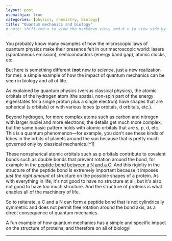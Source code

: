 ```yaml
---
layout: post
usemathjax: true
categories: [physics, chemistry, biology]
title: "Quantum mechanics and biology"
# note: shift-cmd-v to view the markdown view; cmd-k v to view side-by-side, then can do 'toggle preview locking' command in the 3 dots in the preview tab
---
```


You probably know many examples of how the microscopic laws of quantum physics make their presence felt in our macroscopic world: lasers (spontaneous emission), semiconductors (energy band gap), atomic clocks, etc.

But here is something different (**not** new to _science_, just a new realization for me): a simple example of how the impact of quantum mechanics can be seen in biology and all of life.

As explained by quantum physics (versus classical physics), the atomic orbitals of the hydrogen atom (the spatial, non-spin part of the energy eigenstates for a single proton plus a single electron) have shapes that are spherical (s orbitals) or with various lobes (p orbitals, d orbitals, etc.).

Beyond hydrogen, for more complex atoms such as carbon and nitrogen with larger nuclei and more electrons, the details get much more complex, but the same basic pattern holds with atomic orbitals that are s, p, d, etc. This is a quantum phenomenon&mdash;for example, you don't see these kinds of lobes in the orbits of planets around the sun because that is pretty much governed only by classical mechanics.[^1] 

These nonspherical atomic orbitals such as p orbitals contribute to covalent bonds such as double bonds that prevent rotation around the bond, for example in the [peptide bond between a N and a C](https://en.wikipedia.org/wiki/Peptide_bond#Cis/trans_isomers_of_the_peptide_group). And this rigidity in the structure of the peptide bond is extremely important because it imposes *just the right amount* of structure on the possible shapes of a protein. As with everything in life, it's not good to have no structure at all, but it's also not good to have too much structure. And the structure of proteins is what enables all of the machinery of life.

So to reiterate, a C and a N can form a peptide bond that is not cylindrically symmetric and does not permit free rotation around the bond axis, as a direct consequence of quantum mechanics.

A fun example of how quantum mechanics has a simple and specific impact on the structure of proteins, and therefore on all of biology!

---
<style type="text/css" font-size="12px">
[^1]: Actually, the details are more complicated. First, the atomic orbitals from quantum mechanics are wavefunctions, which relate to the probability of finding an electron at a specific location if you measure where it is. The orbit of a planet, in contrast, is showing exactly where the planet is. So I actually shouldn't compare the two, but I could not resist. Second, we know that for a single sun and a single planet, classical physics calls it the [Kepler problem](https://en.wikipedia.org/wiki/Kepler_problem), and the orbits of the planet can be in the shape of an ellipse/circle, a parabola, or a hyperbola. So it certainly cannot be a lobe-type-shape that looks like a d-orbital. But for a more complex solar system with several planets, we now have the dreaded three-body problem or \\(n\\)-body problem, and we actually mostly get chaotic solutions for the orbit, so the truth is I don't know for sure whether such a system can have a multi-lobed kind of look, but I highly doubt it could...
</style>
